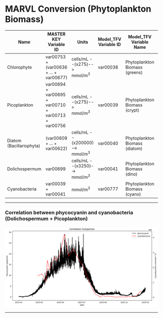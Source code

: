 # MARVL Conversion (Phytoplankton Biomass)

| Name | MASTER KEY Variable ID | Units | Model_TFV Variable ID | Model_TFV Variable Name | Model_TFV TFV Variable Name |
| ------------- | ------------- | ------------- | ------------- | ------------- | ------------- |
| Chlorophyte | var00753 + (var00636 + ... + var00677) | cells/mL --(x275)--> mmol/m<sup>3</sup> | var00038 | Phytoplankton Biomass (greens) | WQ_PHY_GRN |
| Picoplankton | var00694 + var00695 + var00710 + var00713 + var00756 | cells/mL --(x275)--> mmol/m<sup>3</sup> | var00039 | Phytoplankton Biomass (crypt) | WQ_PHY_CRYPT | BGA
| Diatom (Bacillariophyta) | (var00609 + ... + var00622) | cells/mL --(x200000)--> mmol/m<sup>3</sup> | var00040 | Phytoplankton Biomass (diatom) | WQ_PHY_DIATOM | DIAT
| Dolichospermum | var00699 | cells/mL --(x3250)--> mmol/m<sup>3</sup> | var00041 | Phytoplankton Biomass (dino) | WQ_PHY_DINO | DOLI
| Cyanobacteria | var00039 + var00041 | mmol/m<sup>3</sup> | var00777 | Phytoplankton Biomass (cyano) | WQ_PHY_CYANO | 

---

### Correlation between phycocyanin and cyanobacteria (Dolichospermum + Picoplankton)
![correlation plot](correlation_plot.png)

---

